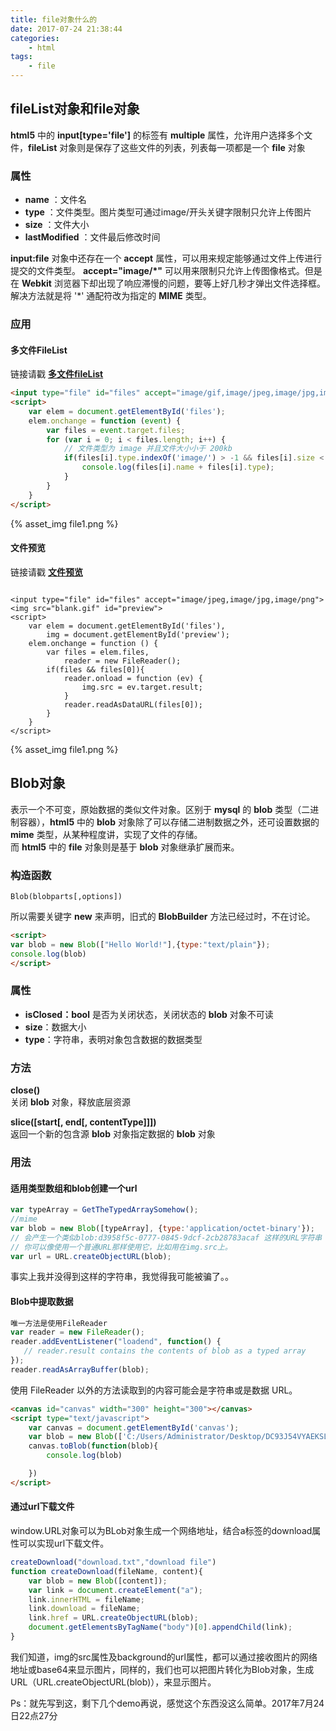 ```yaml
---
title: file对象什么的
date: 2017-07-24 21:38:44
categories:
    - html
tags:
    - file
---
```

## fileList对象和file对象

**html5** 中的 **input[type='file']** 的标签有 **multiple** 属性，允许用户选择多个文件，**fileList** 对象则是保存了这些文件的列表，列表每一项都是一个 **file** 对象  
### 属性
* **name** ：文件名
* **type** ：文件类型。图片类型可通过image/开头关键字限制只允许上传图片
* **size** ：文件大小</li>
* **lastModified** ：文件最后修改时间

**input:file** 对象中还存在一个 **accept** 属性，可以用来规定能够通过文件上传进行提交的文件类型。
 **accept="image/*"** 可以用来限制只允许上传图像格式。但是在 **Webkit** 浏览器下却出现了响应滞慢的问题，要等上好几秒才弹出文件选择框。
解决方法就是将 '*' 通配符改为指定的 **MIME** 类型。
### 应用

#### 多文件FileList
链接请戳  **[多文件fileList](/statics/file/file1.html)**

```html
<input type="file" id="files" accept="image/gif,image/jpeg,image/jpg,image/png" multiple>
<script>
    var elem = document.getElementById('files');
    elem.onchange = function (event) {
        var files = event.target.files;
        for (var i = 0; i < files.length; i++) {
            // 文件类型为 image 并且文件大小小于 200kb
            if(files[i].type.indexOf('image/') > -1 && files[i].size < 204800){
                console.log(files[i].name + files[i].type);
            }
        }
    }
</script>
```

{% asset_img file1.png %} 

#### 文件预览
链接请戳 **[文件预览](/statics/file/file2.html)**
```

<input type="file" id="files" accept="image/jpeg,image/jpg,image/png">
<img src="blank.gif" id="preview">
<script>
    var elem = document.getElementById('files'),
        img = document.getElementById('preview');
    elem.onchange = function () {
        var files = elem.files,
            reader = new FileReader();
        if(files && files[0]){
            reader.onload = function (ev) {
                img.src = ev.target.result;
            }
            reader.readAsDataURL(files[0]);
        }
    }
</script>

```

{% asset_img file1.png %} 

## Blob对象

表示一个不可变，原始数据的类似文件对象。区别于 **mysql** 的 **blob** 类型（二进制容器），**html5** 中的 **blob** 对象除了可以存储二进制数据之外，还可设置数据的 **mime** 类型，从某种程度讲，实现了文件的存储。  
而 **html5** 中的 **file** 对象则是基于 **blob** 对象继承扩展而来。
### 构造函数
```
Blob(blobparts[,options])
```
所以需要关键字 **new** 来声明，旧式的 **BlobBuilder** 方法已经过时，不在讨论。
```html
<script>
var blob = new Blob(["Hello World!"],{type:"text/plain"});
console.log(blob)
</script>
```
### 属性
* **isClosed：bool** 是否为关闭状态，关闭状态的 **blob** 对象不可读
* **size**：数据大小
* **type**：字符串，表明对象包含数据的数据类型

<!--more-->

### 方法
**close()**  
关闭 **blob** 对象，释放底层资源

**slice([start[, end[, contentType]]])**  
返回一个新的包含源 **blob** 对象指定数据的 **blob** 对象

### 用法

#### 适用类型数组和blob创建一个url
```javascript
var typeArray = GetTheTypedArraySomehow();
//mime
var blob = new Blob([typeArray], {type:'application/octet-binary'});
// 会产生一个类似blob:d3958f5c-0777-0845-9dcf-2cb28783acaf 这样的URL字符串
// 你可以像使用一个普通URL那样使用它，比如用在img.src上。
var url = URL.createObjectURL(blob);
```
事实上我并没得到这样的字符串，我觉得我可能被骗了。。
#### Blob中提取数据
```javascript
唯一方法是使用FileReader
var reader = new FileReader();
reader.addEventListener("loadend", function() {
   // reader.result contains the contents of blob as a typed array
});
reader.readAsArrayBuffer(blob);
```
使用 FileReader 以外的方法读取到的内容可能会是字符串或是数据 URL。
```html
<canvas id="canvas" width="300" height="300"></canvas>
<script type="text/javascript">
    var canvas = document.getElementById('canvas');
    var blob = new Blob(['C:/Users/Administrator/Desktop/DC93J54VYAEKSLs.jpg'], {type:'image/png'})
    canvas.toBlob(function(blob){
        console.log(blob)

    })
</script>
```

#### 通过url下载文件
window.URL对象可以为BLob对象生成一个网络地址，结合a标签的download属性可以实现url下载文件。
```javascript
createDownload("download.txt","download file")
function createDownload(fileName, content){
    var blob = new Blob([content]);
    var link = document.createElement("a");
    link.innerHTML = fileName;
    link.download = fileName;
    link.href = URL.createObjectURL(blob);
    document.getElementsByTagName("body")[0].appendChild(link);
}
```
我们知道，img的src属性及background的url属性，都可以通过接收图片的网络地址或base64来显示图片，同样的，我们也可以把图片转化为Blob对象，生成URL（URL.createObjectURL(blob)），来显示图片。

Ps：就先写到这，剩下几个demo再说，感觉这个东西没这么简单。2017年7月24日22点27分
